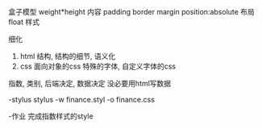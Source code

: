盒子模型
 weight*height 内容 padding border margin position:absolute
布局 float 样式


细化
  1. html 结构, 结构的细节, 语义化
  2. css 面向对象的css
  特殊的字体, 自定义字体的css

  指数, 类别, 后端决定, 数据决定
  没必要用html写数据

-stylus
  stylus -w finance.styl -o finance.css

-作业
  完成指数样式的style